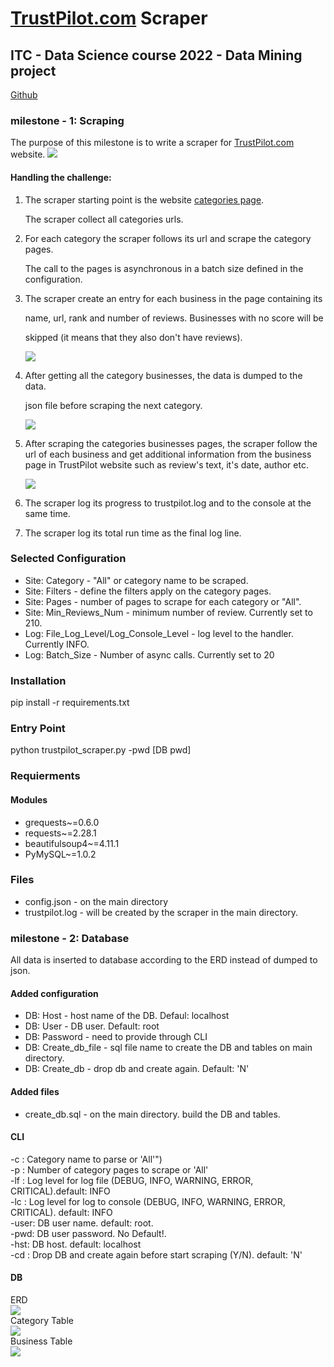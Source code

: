 # [TrustPilot.com](https://www.trustpilot.com) Scraper
## ITC - Data Science course 2022 - Data Mining project

[Github](https://github.com/aylior/ITC-DataMining.git)

### milestone - 1: Scraping
The purpose of this milestone is to write a scraper for [TrustPilot.com](https://www.trustpilot.com) website.
<img src="img/tp.png"/>

#### Handling the challenge:

1. The scraper starting point is the website [categories page](https://www.trustpilot.com/categories).

   The scraper collect all categories urls.


2. For each category the scraper follows its url and scrape the category pages.

   The call to the pages is asynchronous in a batch size defined in the configuration.


3. The scraper create an entry for each business in the page containing its

   name, url, rank and number of reviews. Businesses with no score will be 
   
   skipped (it means that they also don't have reviews).

   <img src="img/tpb.png"/>


4. After getting all the category businesses, the data is dumped to the data.

   json file before scraping the next category.

   <img src="img/data.png"/>


5. After scraping the categories businesses pages, the scraper follow the url of each business 
   and get additional information from the business page in TrustPilot website 
   such as review's text, it's date, author etc.

   <img src="img/tpr.png"/>


6. The scraper log its progress to trustpilot.log and to the console at the same time.


7. The scraper log its total run time as the final log line.


### Selected Configuration
* Site: Category - "All" or category name to be scraped.
* Site: Filters - define the filters apply on the category pages.
* Site: Pages - number of pages to scrape for each category or "All".
* Site: Min_Reviews_Num - minimum number of review. Currently set to 210.
* Log: File_Log_Level/Log_Console_Level - log level to the handler. Currently INFO.
* Log: Batch_Size - Number of async calls. Currently set to 20


### Installation
pip install -r requirements.txt

### Entry Point
python trustpilot_scraper.py -pwd [DB pwd]

### Requierments
#### Modules
* grequests~=0.6.0
* requests~=2.28.1
* beautifulsoup4~=4.11.1
* PyMySQL~=1.0.2
### Files
* config.json - on the main directory
* trustpilot.log - will be created by the scraper in the main directory.

### milestone - 2: Database
All data is inserted to database according to the ERD instead of dumped to json.

#### Added configuration
* DB: Host - host name of the DB. Defaul: localhost
* DB: User - DB user. Default: root
* DB: Password - need to provide through CLI
* DB: Create_db_file - sql file name to create the DB and tables on main directory.
* DB: Create_db - drop db and create again. Default: 'N'

#### Added files
* create_db.sql - on the main directory. build the DB and tables.

#### CLI
-c :   Category name to parse or 'All'")<br>
-p :   Number of category pages to scrape or 'All'<br>
-lf :  Log level for log file (DEBUG, INFO, WARNING, ERROR, CRITICAL).default: INFO<br>
-lc  : Log level for log to console (DEBUG, INFO, WARNING, ERROR, CRITICAL). default: INFO<br>
-user: DB user name. default: root.<br>
-pwd: DB user password. No Default!.<br>
-hst:  DB host. default: localhost<br>
-cd :  Drop DB and create again before start scraping (Y/N). default: 'N'<br>

#### DB
ERD<br>
<img src="img/ERD.png"><br>
Category Table<br>
<img src="img/category_tbl.png"><br>
Business Table<br>
<img src="img/business_tbl.png">


